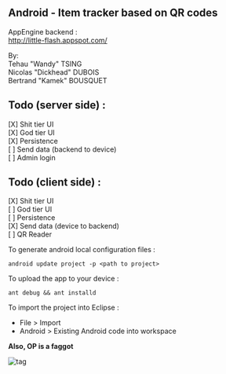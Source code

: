 Android - Item tracker based on QR codes
---------------

AppEngine backend :           
http://little-flash.appspot.com/

By:      
Tehau "Wandy" TSING      
Nicolas "Dickhead" DUBOIS      
Bertrand "Kamek" BOUSQUET       


Todo (server side) :      
---------------
[X] Shit tier UI      
[X] God tier UI      
[X] Persistence      
[ ] Send data (backend to device)      
[ ] Admin login      


Todo (client side) :      
---------------
[X] Shit tier UI      
[ ] God tier UI      
[ ] Persistence      
[X] Send data (device to backend)      
[ ] QR Reader      



To generate android local configuration files :      
```
android update project -p <path to project>
```            
To upload the app to your device :      
```
ant debug && ant installd
```


To import the project into Eclipse :
- File > Import
- Android > Existing Android code into workspace


**Also, OP is a faggot**


![tag](http://kamek-pf.github.io/img/op_helmet.png)
